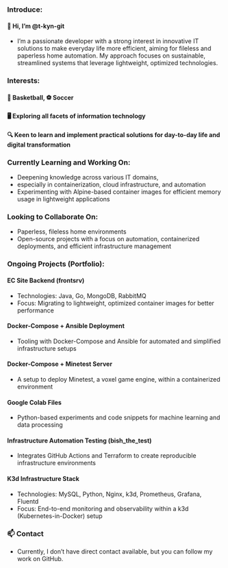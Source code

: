 ### Introduce:
#### 👋 Hi, I’m @t-kyn-git
* I’m a passionate developer with a strong interest in innovative IT solutions to make everyday life more efficient, aiming for fileless and paperless home automation. My approach focuses on sustainable, streamlined systems that leverage lightweight, optimized technologies.

### Interests:
#### 🏀 Basketball, ⚽ Soccer
#### 🖥️ Exploring all facets of information technology
#### 🔍 Keen to learn and implement practical solutions for day-to-day life and digital transformation

### Currently Learning and Working On:
* Deepening knowledge across various IT domains, 
* especially in containerization, cloud infrastructure, and automation
* Experimenting with Alpine-based container images for efficient memory usage in lightweight applications

### Looking to Collaborate On:
* Paperless, fileless home environments
* Open-source projects with a focus on automation, containerized deployments, and efficient infrastructure management

### Ongoing Projects (Portfolio):
#### EC Site Backend (frontsrv)
 * Technologies: Java, Go, MongoDB, RabbitMQ
 * Focus: Migrating to lightweight, optimized container images for better performance
#### Docker-Compose + Ansible Deployment
 * Tooling with Docker-Compose and Ansible for automated and simplified infrastructure setups
#### Docker-Compose + Minetest Server
 * A setup to deploy Minetest, a voxel game engine, within a containerized environment
#### Google Colab Files
 * Python-based experiments and code snippets for machine learning and data processing
#### Infrastructure Automation Testing (bish_the_test)
 * Integrates GitHub Actions and Terraform to create reproducible infrastructure environments
#### K3d Infrastructure Stack
 * Technologies: MySQL, Python, Nginx, k3d, Prometheus, Grafana, Fluentd
 * Focus: End-to-end monitoring and observability within a k3d (Kubernetes-in-Docker) setup

### 📫 Contact
 * Currently, I don’t have direct contact available, but you can follow my work on GitHub.